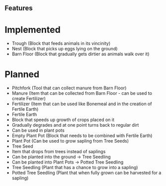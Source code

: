 ## Features

# Implemented
- Trough (Block that feeds animals in its vincinity)
- Nest (Block that picks up eggs lying on the ground)
- Barn Floor (Block that gradually gets dirtier as animals walk over it)

# Planned
- Pitchfork (Tool that can collect manure from Barn Floor)
- Manure (Item that can be collected from Barn Floor - can be used to create Fertilizer)
- Fertilizer (Item that can be used like Bonemeal and in the creation of Fertile Earth)
- Fertile Earth
 - Block that speeds up growth of crops placed on it
 - Gradually degrades and at one point turns back to regular dirt
 - Can be used in plant pots
- Empty Plant Pot (Block that needs to be combined with Fertile Earth)
- Plant Pot (Can be used to grow sapling from Tree Seeds)
- Tree Seed
 - Item that drops from trees instead of saplings
 - Can be planted into the ground -> Tree Seedling
 - Can be planted into Plant Pots -> Potted Tree Seedling
- Tree Seedling (Plant that has a chance to grow into a sapling)
- Potted Tree Seedling (Plant that when fully grown can be harvested for a sapling)
